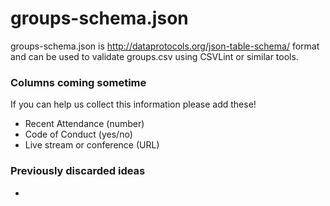 # groups-schema.json

groups-schema.json is http://dataprotocols.org/json-table-schema/ format and can be used to validate groups.csv using CSVLint or similar tools.

### Columns coming sometime

If you can help us collect this information please add these!

- Recent Attendance (number)
- Code of Conduct (yes/no)
- Live stream or conference (URL)


### Previously discarded ideas

- 